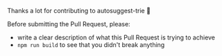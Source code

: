 Thanks a lot for contributing to autosuggest-trie :beers:

Before submitting the Pull Request, please:

* write a clear description of what this Pull Request is trying to achieve
* `npm run build` to see that you didn't break anything
